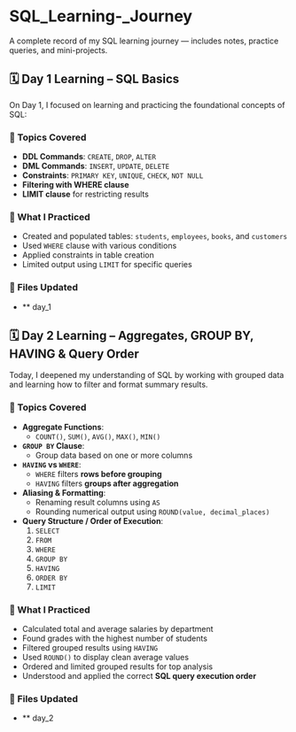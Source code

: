 # SQL_Learning-_Journey
A complete record of my SQL learning journey — includes notes, practice queries, and mini-projects.

## 🗓️ Day 1 Learning – SQL Basics

On Day 1, I focused on learning and practicing the foundational concepts of SQL:

### 🔹 Topics Covered
- **DDL Commands**: `CREATE`, `DROP`, `ALTER`
- **DML Commands**: `INSERT`, `UPDATE`, `DELETE`
- **Constraints**: `PRIMARY KEY`, `UNIQUE`, `CHECK`, `NOT NULL`
- **Filtering with WHERE clause**
- **LIMIT clause** for restricting results

### 🧠 What I Practiced
- Created and populated tables: `students`, `employees`, `books`, and `customers`
- Used `WHERE` clause with various conditions
- Applied constraints in table creation
- Limited output using `LIMIT` for specific queries

### 📂 Files Updated
- ** day_1


## 🗓️ Day 2 Learning – Aggregates, GROUP BY, HAVING & Query Order

Today, I deepened my understanding of SQL by working with grouped data and learning how to filter and format summary results.

### 🔹 Topics Covered
- **Aggregate Functions**:
  - `COUNT()`, `SUM()`, `AVG()`, `MAX()`, `MIN()`
- **`GROUP BY` Clause**:
  - Group data based on one or more columns
- **`HAVING` vs `WHERE`**:
  - `WHERE` filters **rows before grouping**
  - `HAVING` filters **groups after aggregation**
- **Aliasing & Formatting**:
  - Renaming result columns using `AS`
  - Rounding numerical output using `ROUND(value, decimal_places)`
- **Query Structure / Order of Execution**:
  1. `SELECT`
  2. `FROM` 
  3. `WHERE`
  4. `GROUP BY`
  5. `HAVING`
  6. `ORDER BY`
  7. `LIMIT`

### 🧠 What I Practiced
- Calculated total and average salaries by department
- Found grades with the highest number of students
- Filtered grouped results using `HAVING`
- Used `ROUND()` to display clean average values
- Ordered and limited grouped results for top analysis
- Understood and applied the correct **SQL query execution order**

### 📂 Files Updated
- ** day_2
